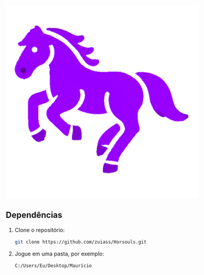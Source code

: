 <img src="PROJETO/Frontend/Imagens/horse.png">

## Dependências

1. Clone o repositório:
   ```bash
   git clone https://github.com/zuiass/Horsouls.git

2. Jogue em uma pasta, por exemplo:
    ```bash
   C:/Users/Eu/Desktop/Maurício